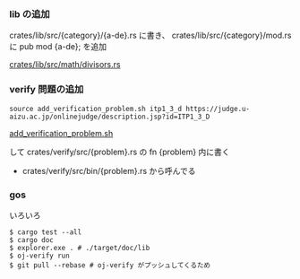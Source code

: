 
### lib の追加

crates/lib/src/{category}/{a-de}.rs に書き、 crates/lib/src/{category}/mod.rs に pub mod {a-de}; を追加

[crates/lib/src/math/divisors.rs](crates/lib/src/math/divisors.rs)

### verify 問題の追加

```
source add_verification_problem.sh itp1_3_d https://judge.u-aizu.ac.jp/onlinejudge/description.jsp?id=ITP1_3_D
```

[add_verification_problem.sh](add_verification_problem.sh)

して crates/verify/src/{problem}.rs の fn {problem} 内に書く

- crates/verify/src/bin/{problem}.rs から呼んでる


### gos

いろいろ

```
$ cargo test --all
$ cargo doc
$ explorer.exe . # ./target/doc/lib
$ oj-verify run
$ git pull --rebase # oj-verify がプッシュしてくるため
```
